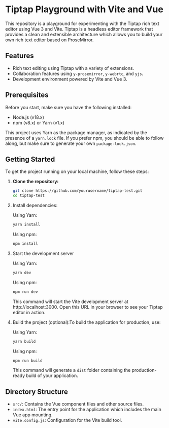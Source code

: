 # Tiptap Playground with Vite and Vue

This repository is a playground for experimenting with the Tiptap rich text editor using Vue 3 and Vite. Tiptap is a headless editor framework that provides a clean and extensible architecture which allows you to build your own rich text editor based on ProseMirror.

## Features

- Rich text editing using Tiptap with a variety of extensions.
- Collaboration features using `y-prosemirror`, `y-webrtc`, and `yjs`.
- Development environment powered by Vite and Vue 3.

## Prerequisites

Before you start, make sure you have the following installed:
- Node.js (v18.x)
- npm (v8.x) or Yarn (v1.x)

This project uses Yarn as the package manager, as indicated by the presence of a `yarn.lock` file. If you prefer npm, you should be able to follow along, but make sure to generate your own `package-lock.json`.

## Getting Started

To get the project running on your local machine, follow these steps:

1. **Clone the repository:**

   ```bash
   git clone https://github.com/yourusername/tiptap-test.git
   cd tiptap-test
   ```
   
2. Install dependencies:

    Using Yarn:

   ```bash
   yarn install
   ```

   Using npm:

   ```bash
   npm install
   ```

3. Start the development server

    Using Yarn:

   ```bash
   yarn dev
   ```

   Using npm:

   ```bash
   npm run dev
   ```

    This command will start the Vite development server at http://localhost:3000. Open this URL in your browser to see your Tiptap editor in action.

4. Build the project (optional):To build the application for production, use:
    
    Using Yarn:
    
    ```bash
    yarn build
    ```
    
    Using npm:

    ```bash
    npm run build
    ```
    
    This command will generate a `dist` folder containing the production-ready build of your application.

## Directory Structure
 - `src/`: Contains the Vue component files and other source files.
- `index.html`: The entry point for the application which includes the  main Vue app mounting.
- `vite.config.js`: Configuration for the Vite build tool.
